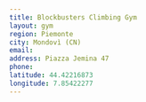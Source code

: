 ```yaml
---
title: Blockbusters Climbing Gym
layout: gym
region: Piemonte
city: Mondovì (CN)
email: 
address: Piazza Jemina 47
phone: 
latitude: 44.42216873
longitude: 7.85422277
---
```


